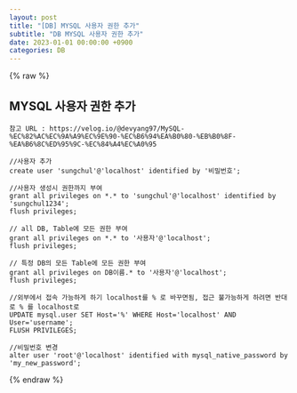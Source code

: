 ```yaml
---  
layout: post  
title: "[DB] MYSQL 사용자 권한 추가"  
subtitle: "DB MYSQL 사용자 권한 추가"  
date: 2023-01-01 00:00:00 +0900  
categories: DB  
---  
```

{% raw %}  
## MYSQL 사용자 권한 추가  
	참고 URL : https://velog.io/@devyang97/MySQL-%EC%82%AC%EC%9A%A9%EC%9E%90-%EC%B6%94%EA%B0%80-%EB%B0%8F-%EA%B6%8C%ED%95%9C-%EC%84%A4%EC%A0%95  
  
	//사용자 추가  
	create user 'sungchul'@'localhost' identified by '비밀번호';  
  
	//사용자 생성시 권한까지 부여  
	grant all privileges on *.* to 'sungchul'@'localhost' identified by 'sungchul1234';  
	flush privileges;  
  
	// all DB, Table에 모든 권한 부여  
	grant all privileges on *.* to '사용자'@'localhost';  
	flush privileges;  
  
	// 특정 DB의 모든 Table에 모든 권한 부여  
	grant all privileges on DB이름.* to '사용자'@'localhost';  
	flush privileges;  
  
	//외부에서 접속 가능하게 하기 localhost를 % 로 바꾸면됨, 접근 불가능하게 하려면 반대로 % 를 localhost로  
	UPDATE mysql.user SET Host='%' WHERE Host='localhost' AND User='username';  
	FLUSH PRIVILEGES;  
  
	//비밀번호 변경  
	alter user 'root'@'localhost' identified with mysql_native_password by 'my_new_password';                                                                                                                                                                                                                                                                                                                                                                                                                                                                                                                                                                                                                                                                                                                                                                                                                                                                     
{% endraw %}